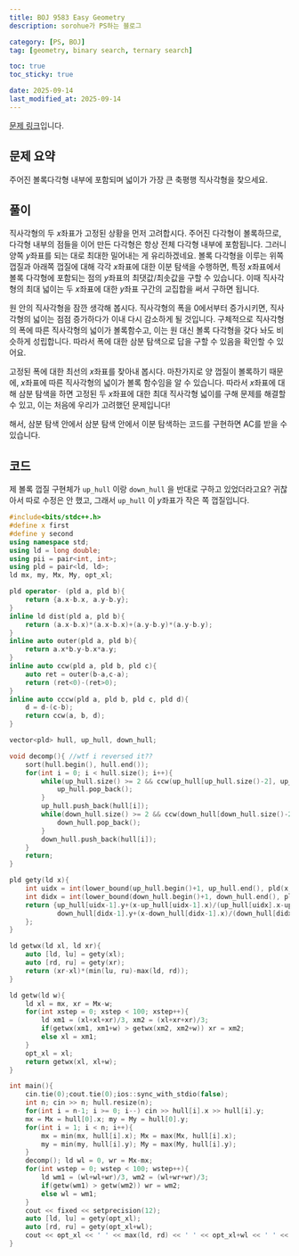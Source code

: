 ```yaml
---
title: BOJ 9583 Easy Geometry
description: sorohue가 PS하는 블로그

category: [PS, BOJ]
tag: [geometry, binary search, ternary search]

toc: true
toc_sticky: true

date: 2025-09-14
last_modified_at: 2025-09-14
---
```


[문제 링크](http://boj.kr/9583)입니다.

## 문제 요약

주어진 볼록다각형 내부에 포함되며 넓이가 가장 큰 축평행 직사각형을 찾으세요.

## 풀이

직사각형의 두 $x$좌표가 고정된 상황을 먼저 고려합시다. 주어진 다각형이 볼록하므로, 다각형 내부의 점들을 이어 만든 다각형은 항상 전체 다각형 내부에 포함됩니다. 그러니 양쪽 $y$좌표를 되는 대로 최대한 밀어내는 게 유리하겠네요. 볼록 다각형을 이루는 위쪽 껍질과 아래쪽 껍질에 대해 각각 $x$좌표에 대한 이분 탐색을 수행하면, 특정 $x$좌표에서 볼록 다각형에 포함되는 점의 $y$좌표의 최댓값/최솟값을 구할 수 있습니다. 이때 직사각형의 최대 넓이는 두 $x$좌표에 대한 $y$좌표 구간의 교집합을 써서 구하면 됩니다.

원 안의 직사각형을 잠깐 생각해 봅시다. 직사각형의 폭을 0에서부터 증가시키면, 직사각형의 넓이는 점점 증가하다가 이내 다시 감소하게 될 것입니다. 구체적으로 직사각형의 폭에 따른 직사각형의 넓이가 볼록함수고, 이는 원 대신 볼록 다각형을 갖다 놔도 비슷하게 성립합니다. 따라서 폭에 대한 삼분 탐색으로 답을 구할 수 있음을 확인할 수 있어요.

고정된 폭에 대한 최선의 $x$좌표를 찾아내 봅시다. 마찬가지로 양 껍질이 볼록하기 때문에, $x$좌표에 따른 직사각형의 넓이가 볼록 함수임을 알 수 있습니다. 따라서 $x$좌표에 대해 삼분 탐색을 하면 고정된 두 $x$좌표에 대한 최대 직사각형 넓이를 구해 문제를 해결할 수 있고, 이는 처음에 우리가 고려했던 문제입니다!

해서, 삼분 탐색 안에서 삼분 탐색 안에서 이분 탐색하는 코드를 구현하면 AC를 받을 수 있습니다.

## 코드

제 볼록 껍질 구현체가 `up_hull` 이랑 `down_hull` 을 반대로 구하고 있었더라고요? 귀찮아서 따로 수정은 안 했고, 그래서 `up_hull` 이 $y$좌표가 작은 쪽 껍질입니다.

```cpp
#include<bits/stdc++.h>
#define x first
#define y second
using namespace std;
using ld = long double;
using pii = pair<int, int>;
using pld = pair<ld, ld>;
ld mx, my, Mx, My, opt_xl;

pld operator- (pld a, pld b){
	return {a.x-b.x, a.y-b.y};
}
inline ld dist(pld a, pld b){
	return (a.x-b.x)*(a.x-b.x)+(a.y-b.y)*(a.y-b.y);
}
inline auto outer(pld a, pld b){
	return a.x*b.y-b.x*a.y;
}
inline auto ccw(pld a, pld b, pld c){
	auto ret = outer(b-a,c-a);
	return (ret<0)-(ret>0);
}
inline auto cccw(pld a, pld b, pld c, pld d){
	d = d-(c-b);
	return ccw(a, b, d);
}

vector<pld> hull, up_hull, down_hull;

void decomp(){ //wtf i reversed it??
	sort(hull.begin(), hull.end());
	for(int i = 0; i < hull.size(); i++){
		while(up_hull.size() >= 2 && ccw(up_hull[up_hull.size()-2], up_hull[up_hull.size()-1], hull[i]) >= 0){
			up_hull.pop_back();
		}
		up_hull.push_back(hull[i]);
		while(down_hull.size() >= 2 && ccw(down_hull[down_hull.size()-2], down_hull[down_hull.size()-1], hull[i]) <= 0){
			down_hull.pop_back();
		}
		down_hull.push_back(hull[i]);
	}
	return;
}

pld gety(ld x){
	int uidx = int(lower_bound(up_hull.begin()+1, up_hull.end(), pld(x,0))-up_hull.begin());
	int didx = int(lower_bound(down_hull.begin()+1, down_hull.end(), pld(x,0))-down_hull.begin());
	return {up_hull[uidx-1].y+(x-up_hull[uidx-1].x)/(up_hull[uidx].x-up_hull[uidx-1].x)*(up_hull[uidx].y-up_hull[uidx-1].y),
			down_hull[didx-1].y+(x-down_hull[didx-1].x)/(down_hull[didx].x-down_hull[didx-1].x)*(down_hull[didx].y-down_hull[didx-1].y)
	};
}

ld getwx(ld xl, ld xr){
	auto [ld, lu] = gety(xl);
	auto [rd, ru] = gety(xr);
	return (xr-xl)*(min(lu, ru)-max(ld, rd));
}

ld getw(ld w){
	ld xl = mx, xr = Mx-w;
	for(int xstep = 0; xstep < 100; xstep++){
		ld xm1 = (xl+xl+xr)/3, xm2 = (xl+xr+xr)/3;
		if(getwx(xm1, xm1+w) > getwx(xm2, xm2+w)) xr = xm2;
		else xl = xm1;
	}
	opt_xl = xl;
	return getwx(xl, xl+w);
}

int main(){
	cin.tie(0);cout.tie(0);ios::sync_with_stdio(false);
	int n; cin >> n; hull.resize(n);
	for(int i = n-1; i >= 0; i--) cin >> hull[i].x >> hull[i].y;
	mx = Mx = hull[0].x; my = My = hull[0].y;
	for(int i = 1; i < n; i++){
		mx = min(mx, hull[i].x); Mx = max(Mx, hull[i].x);
		my = min(my, hull[i].y); My = max(My, hull[i].y);
	}
	decomp(); ld wl = 0, wr = Mx-mx;
	for(int wstep = 0; wstep < 100; wstep++){
		ld wm1 = (wl+wl+wr)/3, wm2 = (wl+wr+wr)/3;
		if(getw(wm1) > getw(wm2)) wr = wm2;
		else wl = wm1;
	}
	cout << fixed << setprecision(12);
	auto [ld, lu] = gety(opt_xl);
	auto [rd, ru] = gety(opt_xl+wl);
	cout << opt_xl << ' ' << max(ld, rd) << ' ' << opt_xl+wl << ' ' << min(lu, ru);
}
```